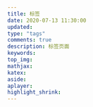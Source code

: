 ```yaml
---
title: 标签
date: 2020-07-13 11:30:00
updated:
type: "tags"
comments: true
description: 标签页面
keywords:
top_img:
mathjax:
katex:
aside:
aplayer:
highlight_shrink:
---
```

